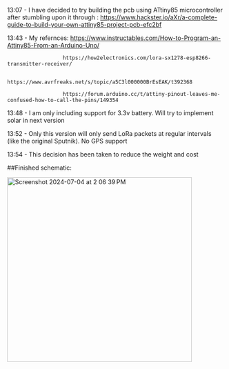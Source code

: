 13:07 -  I have decided to try building the pcb using ATtiny85 microcontroller after stumbling upon it through : https://www.hackster.io/aXr/a-complete-guide-to-build-your-own-attiny85-project-pcb-efc2bf

13:43 - My refernces: 
                      https://www.instructables.com/How-to-Program-an-Attiny85-From-an-Arduino-Uno/
                      
                      https://how2electronics.com/lora-sx1278-esp8266-transmitter-receiver/
                     
                      https://www.avrfreaks.net/s/topic/a5C3l000000BrEsEAK/t392368
                      
                      https://forum.arduino.cc/t/attiny-pinout-leaves-me-confused-how-to-call-the-pins/149354

13:48 - I am only including support for 3.3v battery. Will try to implement solar in next version

13:52 - Only this version will only send LoRa packets at regular intervals (like the original Sputnik). No GPS support

13:54 - This decision has been taken to reduce the weight and cost

##Finished schematic: 

<img width="428" alt="Screenshot 2024-07-04 at 2 06 39 PM" src="https://github.com/Vipremigini/OGTS/assets/120324502/0014f512-ffb8-4a72-9614-993b6855d21a">

